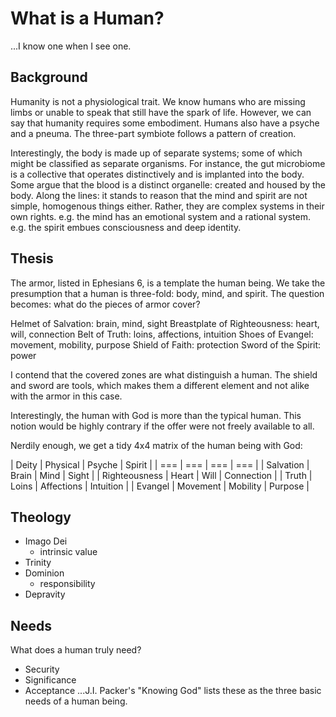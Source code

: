 # What is a Human?
...I know one when I see one.


## Background

Humanity is not a physiological trait.
We know humans who are missing limbs or unable to speak that still have the spark of life.
However, we can say that humanity requires some embodiment.
Humans also have a psyche and a pneuma.
The three-part symbiote follows a pattern of creation.

Interestingly, the body is made up of separate systems; some of which might be classified as separate organisms.
For instance, the gut microbiome is a collective that operates distinctively and is implanted into the body.
Some argue that the blood is a distinct organelle: created and housed by the body.
Along the lines: it stands to reason that the mind and spirit are not simple, homogenous things either.
Rather, they are complex systems in their own rights.
e.g. the mind has an emotional system and a rational system.
e.g. the spirit embues consciousness and deep identity.


## Thesis

The armor, listed in Ephesians 6, is a template the human being.
We take the presumption that a human is three-fold: body, mind, and spirit.
The question becomes: what do the pieces of armor cover?

Helmet of Salvation: brain, mind, sight
Breastplate of Righteousness: heart, will, connection
Belt of Truth: loins, affections, intuition
Shoes of Evangel: movement, mobility, purpose
Shield of Faith: protection
Sword of the Spirit: power

I contend that the covered zones are what distinguish a human.
The shield and sword are tools, which makes them a different element and not alike with the armor in this case.

Interestingly, the human with God is more than the typical human.
This notion would be highly contrary if the offer were not freely available to all.

Nerdily enough, we get a tidy 4x4 matrix of the human being with God:

| Deity | Physical | Psyche | Spirit |
| === | === | === | === |
| Salvation | Brain | Mind | Sight |
| Righteousness | Heart | Will | Connection |
| Truth | Loins | Affections | Intuition |
| Evangel | Movement | Mobility | Purpose |


## Theology

- Imago Dei
  - intrinsic value
- Trinity
- Dominion
  - responsibility
- Depravity


## Needs

What does a human truly need?
* Security
* Significance
* Acceptance
...J.I. Packer's "Knowing God" lists these as the three basic needs of a human being.
